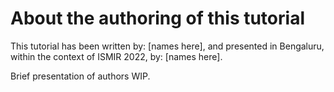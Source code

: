 # About the authoring of this tutorial
This tutorial has been written by: [names here], and presented in Bengaluru, within the context of ISMIR 2022, by: [names here].

Brief presentation of authors WIP.



